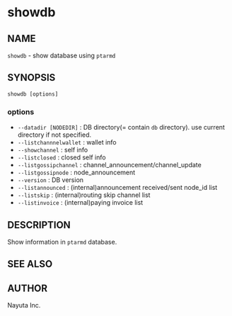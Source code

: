 # showdb

## NAME

`showdb` - show database using `ptarmd`

## SYNOPSIS

    showdb [options]

### options

* `--datadir [NODEDIR]` : DB directory(= contain `db` directory). use current directory if not specified.
* `--listchannnelwallet` : wallet info
* `--showchannel` : self info
* `--listclosed` : closed self info
* `--listgossipchannel` : channel_announcement/channel_update
* `--listgossipnode` : node_announcement
* `--version` : DB version
* `--listannounced` : (internal)announcement received/sent node_id list
* `--listskip` : (internal)routing skip channel list
* `--listinvoice` : (internal)paying invoice list

## DESCRIPTION

Show information in `ptarmd` database.

## SEE ALSO

## AUTHOR

Nayuta Inc.
